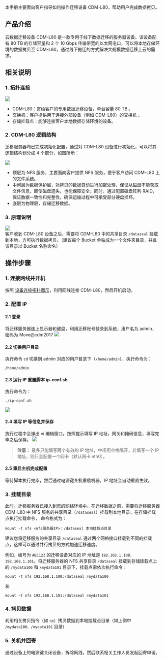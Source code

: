 

本手册主要面向客户指导如何操作迁移设备 CDM-L80，帮助用户完成数据拷贝。

## 产品介绍
云数据迁移设备 CDM-L80 是一款专用于线下数据迁移的服务器设备。该设备配有 80 TB 的存储容量和 2 个 10 Gbps 传输带宽的以太网电口，可以将本地存储环境的数据拷贝至 CDM-L80，通过线下搬迁的方式解决大规模数据迁移上云的需求。
<span id="设备连接拓扑图示"></span>

## 相关说明
### 1. 拓扑连接
![](http://imgcache.tce.fsphere.cn/image/i.imgur.com/Fv3Kmyc.png)   
- CDM-L80：寄给客户的专用数据迁移设备，单台容量 80 TB  。
- 交换机：客户提供用于连接外部设备（例如 CDM-L80）的交换机  。
- 存储挂载点：能够连接客户本地数据存储环境的设备。

### 2. CDM-L80 逻辑结构

迁移服务器均已完成初始化配置，通过对 CDM-L80 设备进行初始化，可以将其逻辑结构划分成 4 个部分，如图所示：

![](http://imgcache.tce.fsphere.cn/image/i.imgur.com/hrRRrOF.png)

*  顶层为 NFS 服务，主要面向客户提供 NFS 服务，便于客户访问 CDM-L80 上的文件系统。
*  中间层为数据保护层，对拷贝的数据自动进行加密处理，保证从磁盘不能获取文件信息，即使磁盘遗失，也能保障安全。同时，通过配置磁盘阵列 RAID，保证数据一致性和完整性，确保运输过程中可承受部分硬盘损坏。
* 底层为物理层，存储迁移数据。

### 3. 原理说明
![](http://imgcache.tce.fsphere.cn/image/i.imgur.com/MWM6qQb.png)  
客户收到 CDM-L80 设备之后，需要将 CDM-L80 中的共享目录 `/dataseal` 挂载到本地，方可执行数据拷贝。（建议每个 Bucket 单独成为一个文件夹目录，并且该目录以 Bucket 名称命名）

## 操作步骤


### 1. 连接网线并开机
按照 [设备连接拓扑图示](#设备连接拓扑图示)，利用网线连接 CDM-L80，然后开机启动。

### 2. 配置 IP

#### 2.1 登录
将迁移服务器连上显示器和键盘，利用迁移账号登录到系统，用户名为 admin，密码为 Move@cdm2017
![](http://imgcache.tce.fsphere.cn/image/i.imgur.com/8Ml6aPV.png)

#### 2.2 切换用户目录
执行命令 `cd` 切换到 admin 对应的用户目录下（`/home/admin`），执行命令为：
```
/home/admin
```
#### 2.3 运行 IP 重置脚本 ip-conf.sh
执行命令为：
```
./ip-conf.sh
```
![](http://imgcache.tce.fsphere.cn/image/i.imgur.com/Pib8rT3.png)    
#### 2.4 填写 IP 等信息并保存
执行过程中会弹出 vi 编辑窗口，按照提示填写 IP 地址，网关和掩码信息，填写完毕之后保存。
![](http://imgcache.tce.fsphere.cn/image/i.imgur.com/aMvE11z.png)  
>**注意：** 
> 最多只能填写两个有效的 IP 地址，中间用空格隔开，若填写一个 IP 地址，则只会配置一个网卡（默认网卡 eth0）。

#### 2.5 重启主机完成配置
等待脚本执行完毕，然后通过电源键关机重启机器，IP 地址会自动重置生效。

### 3. 挂载目录

此时，迁移服务器已接入到您的网络环境中，在迁移数据之前，需要将迁移服务器 CDM-L80 中 NFS 服务的共享目录（`/dataseal`）挂载到本地目录，在存储挂载点执行挂载命令， 命令格式为：
```
mount -t nfs <nfs服务器IP>：/dataseal 本地挂载点目录 
```

建议您将迁移服务的共享目录 `/dataseal` 通过两个网络接口挂载到不同的挂载点，这样可以通过并行拷贝的方式加速迁移速度。

例如，编号为 `ABC123` 的迁移设备对应的 IP 地址是  `192.168.1.100，192.168.1.101`，将迁移服务器的 NFS 共享目录  `/dataseal` 挂载到存储挂载点上的 `/mydata100`  和 `/mydata101` 目录下，挂载点需依次执行命令：
```
mount -t nfs 192.168.1.100:/dataseal /mydata100
```
和 
```
mount -t nfs 192.168.1.101:/dataseal /mydata101
```



### 4. 拷贝数据

利用相关拷贝指令（如 `cp`）拷贝数据到本地挂载点目录（如上例中 `/mydata100，/mydata101` 目录）

### 5. 关机并回寄 

通过设备上的电源键关闭设备，拆除网线，然后联系相关工作人员发起回寄申请。


